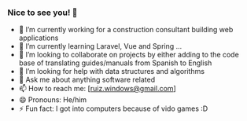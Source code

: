### Nice to see you! 👋

- 🔭 I’m currently working for a construction consultant building web applications
- 🌱 I’m currently learning Laravel, Vue and Spring ...
- 👯 I’m looking to collaborate on projects by either adding to the code base of translating guides/manuals from Spanish to English
- 🤔 I’m looking for help with data structures and algorithms
- 💬 Ask me about anything software related
- 📫 How to reach me: [ruiz.windows@gmail.com]
- 😄 Pronouns: He/him
- ⚡ Fun fact: I got into computers because of vido games :D
